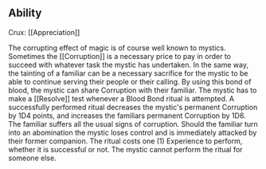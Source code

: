 ## Ability
Crux: [[Appreciation]]

The corrupting effect of magic is of course well known to mystics. Sometimes the [[Corruption]] is a necessary price to pay in order to succeed with whatever task the mystic has undertaken. In the same way, the tainting of a familiar can be a necessary sacrifice for the mystic to be able to continue serving their people or their calling. By using this bond of blood, the mystic can share Corruption with their familiar. The mystic has to make a [[Resolve]] test whenever a Blood Bond ritual is attempted. A successfully performed ritual decreases the mystic's permanent Corruption by 1D4 points, and increases the familiars permanent Corruption by 1D6. The familiar suffers all the usual signs of corruption. Should the familiar turn into an abomination the mystic loses control and is immediately attacked by their former companion. The ritual costs one (1) Experience to perform, whether it is successful or not. The mystic cannot perform the ritual for someone else.